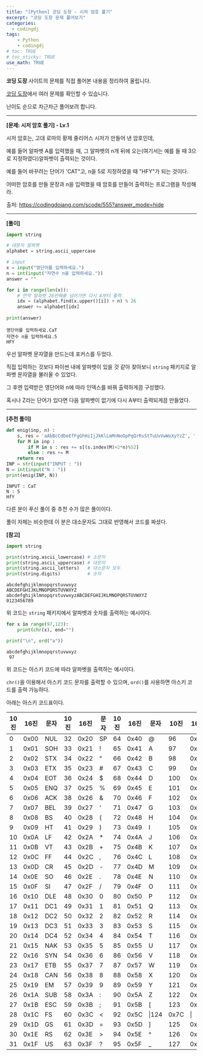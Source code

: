 ```yaml
---
title: "[Python] 코딩 도장 - 시저 암호 풀기"
excerpt: "코딩 도장 문제 풀어보기"
categories: 
  - codingdj
tags: 
    - Python
    - codingdj
# toc: TRUE
# toc_sticky: TRUE
use_math: TRUE
---
```


**코딩 도장** 사이트의 문제를 직접 풀어본 내용을 정리하여 올립니다.

[코딩 도장](https://codingdojang.com/)에서 여러 문제를 확인할 수 있습니다.

난이도 순으로 차근차근 풀어보려 합니다.

---

**[문제: 시저 암호 풀기] - Lv.1**

시저 암호는, 고대 로마의 황제 줄리어스 시저가 만들어 낸 암호인데, 

예를 들어 알파벳 A를 입력했을 때, 그 알파벳의 n개 뒤에 오는(여기서는 예를 들 때 3으로 지정하였다)알파벳이 출력되는 것이다. 

예를 들어 바꾸려는 단어가 'CAT"고, n을 5로 지정하였을 때 "HFY"가 되는 것이다.

어떠한 암호를 만들 문장과 n을 입력했을 때 암호를 만들어 출력하는 프로그램을 작성해라.

출처: <https://codingdojang.com/scode/555?answer_mode=hide>

---

**[풀이]**


```python
import string 

# 대문자 알파벳
alphabet = string.ascii_uppercase

# input
x = input("영단어를 입력하세요.")
n = int(input("자연수 n을 입력하세요."))
answer = ""

for i in range(len(x)):
    # 만약 알파벳 26번째를 넘어가면 다시 A부터 출력
    idx = (alphabet.find(x.upper()[i]) + n) % 26
    answer += alphabet[idx]
    
print(answer)
```

    영단어를 입력하세요.CaT
    자연수 n을 입력하세요.5
    HFY
    

우선 알파벳 문자열을 만드는데 포커스를 두었다.

직접 입력하는 것보다 파이썬 내에 알파벳이 있을 것 같아 찾아보니 `string` 패키지로 알파벳 문자열을 불러올 수 있었다.

그 후엔 입력받은 영단어와 n에 따라 인덱스를 바꿔 출력하게끔 구성했다.

혹시나 Z라는 단어가 있다면 다음 알파벳이 없기에 다시 A부터 출력되게끔 만들었다.

---

**[추천 풀이]**


```python
def enig(inp, n) :
    s, res = 'aAbBcCdDeEfFgGhHiIjJkKlLmMnNoOpPqQrRsStTuUvVwWxXyYzZ', ''
    for M in inp :
        if M in s : res += s[(s.index(M)+2*n)%52]
        else : res += M
    return res
INP = str(input("INPUT : "))
N = int(input("N : "))
print(enig(INP, N))
```

    INPUT : CaT
    N : 5
    HfY
    

다른 분이 푸신 풀이 중 추천 수가 많은 풀이이다.

풀이 자체는 비슷한데 이 분은 대소문자도 그대로 반영해서 코드를 짜셨다.

**[참고]**


```python
import string 

print(string.ascii_lowercase) # 소문자
print(string.ascii_uppercase) # 대문자
print(string.ascii_letters)   # 대소문자 모두
print(string.digits)          # 숫자
```

    abcdefghijklmnopqrstuvwxyz
    ABCDEFGHIJKLMNOPQRSTUVWXYZ
    abcdefghijklmnopqrstuvwxyzABCDEFGHIJKLMNOPQRSTUVWXYZ
    0123456789
    

위 코드는 `string` 패키지에서 알파벳과 숫자를 출력하는 예시이다.


```python
for x in range(97,123):
    print(chr(x), end="")

print("\n", ord("a"))
```

    abcdefghijklmnopqrstuvwxyz
     97
    

위 코드는 아스키 코드에 따라 알파벳을 출력하는 예시이다.

`chr()`을 이용해서 아스키 코드 문자를 출력할 수 있으며, `ord()`를 사용하면 아스키 코드를 출력 가능하다.

아래는 아스키 코드표이다.

|10진|16진|문자|10진|16진|문자|10진|16진|문자|10진|16진|문자|
|-|-|-|-|-|-|-|-|-|-|-|-|
|0|0x00|NUL|32|0x20|SP|64|0x40|@|96|0x60|`|
|1|0x01|SOH|33|0x21|!|65|0x41|A|97|0x61|a|
|2|0x02|STX|34|0x22|“|66|0x42|B|98|0x62|b|
|3|0x03|ETX|35|0x23|#|67|0x43|C|99|0x63|c|
|4|0x04|EOT|36|0x24|$|68|0x44|D|100|0x64|d|
|5|0x05|ENQ|37|0x25|%|69|0x45|E|101|0x65|e|
|6|0x06|ACK|38|0x26|&|70|0x46|F|102|0x66|f|
|7|0x07|BEL|39|0x27|‘|71|0x47|G|103|0x67|g|
|8|0x08|BS|40|0x28|(|72|0x48|H|104|0x68|h|
|9|0x09|HT|41|0x29|)|73|0x49|I|105|0x69|i|
|10|0x0A|LF|42|0x2A|*|74|0x4A|J|106|0x6A|j|
|11|0x0B|VT|43|0x2B|+|75|0x4B|K|107|0x6B|k|
|12|0x0C|FF|44|0x2C|,|76|0x4C|L|108|0x6C|l|
|13|0x0D|CR|45|0x2D|-|77|0x4D|M|109|0x6D|m|
|14|0x0E|SO|46|0x2E|.|78|0x4E|N|110|0x6E|n|
|15|0x0F|SI|47|0x2F|/|79|0x4F|O|111|0x6F|o|
|16|0x10|DLE|48|0x30|0|80|0x50|P|112|0x70|p|
|17|0x11|DC1|49|0x31|1|81|0x51|Q|113|0x71|q|
|18|0x12|DC2|50|0x32|2|82|0x52|R|114|0x72|r|
|19|0x13|DC3|51|0x33|3|83|0x53|S|115|0x73|s|
|20|0x14|DC4|52|0x34|4|84|0x54|T|116|0x74|t|
|21|0x15|NAK|53|0x35|5|85|0x55|U|117|0x75|u|
|22|0x16|SYN|54|0x36|6|86|0x56|V|118|0x76|v|
|23|0x17|ETB|55|0x37|7|87|0x57|W|119|0x77|w|
|24|0x18|CAN|56|0x38|8|88|0x58|X|120|0x78|x|
|25|0x19|EM|57|0x39|9|89|0x59|Y|121|0x79|y|
|26|0x1A|SUB|58|0x3A|:|90|0x5A|Z|122|0x7A|z|
|27|0x1B|ESC|59|0x3B|;|91|0x5B|[|123|0x7B|{|
|28|0x1C|FS|60|0x3C|<|92|0x5C|\\|124|0x7C|\||
|29|0x1D|GS|61|0x3D|=|93|0x5D|]|125|0x7D|}|
|30|0x1E|RS|62|0x3E|>|94|0x5E|^|126|0x7E|~|
|31|0x1F|US|63|0x3F|?|95|0x5F|_|127|0x7F|DEL|
